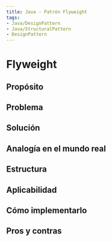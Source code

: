 ```yaml
---
title: Java - Patrón Flyweight
tags:  
- Java/DesignPattern
- Java/StructuralPattern
- DesignPattern
---
```


# Flyweight

## Propósito



## Problema



## Solución



## Analogía en el mundo real



## Estructura



## Aplicabilidad



## Cómo implementarlo



## Pros y contras



